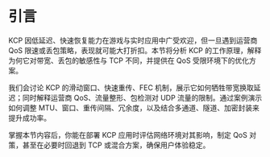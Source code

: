# 引言

KCP 因低延迟、快速恢复能力在游戏与实时应用中广受欢迎，但一旦遇到运营商 QoS 限速或丢包策略，表现就可能大打折扣。本节将分析 KCP 的工作原理，解释为何它对带宽、丢包的敏感性与 TCP 不同，并提供在 QoS 受限环境下的优化方案。

我们会讨论 KCP 的滑动窗口、快速重传、FEC 机制，展示它如何牺牲带宽换取延迟；同时解释运营商 QoS、流量整形、包检测对 UDP 流量的限制。通过案例演示如何调整 MTU、窗口、重传间隔、冗余度，以及结合多通道、隧道、加密封装来提升成功率。

掌握本节内容后，你能在部署 KCP 应用时评估网络环境对其影响，制定 QoS 对策，甚至在必要时回退到 TCP 或混合方案，确保用户体验稳定。
